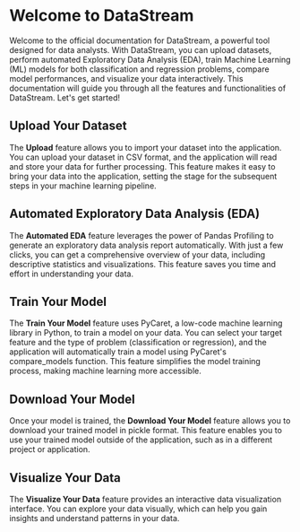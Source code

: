 # Welcome to DataStream 

Welcome to the official documentation for DataStream, a powerful tool designed for data analysts. With DataStream, you can upload datasets, perform automated Exploratory Data Analysis (EDA), train Machine Learning (ML) models for both classification and regression problems, compare model performances, and visualize your data interactively. This documentation will guide you through all the features and functionalities of DataStream. Let's get started!

## Upload Your Dataset

The **Upload** feature allows you to import your dataset into the application. You can upload your dataset in CSV format, and the application will read and store your data for further processing. This feature makes it easy to bring your data into the application, setting the stage for the subsequent steps in your machine learning pipeline.

## Automated Exploratory Data Analysis (EDA)

The **Automated EDA** feature leverages the power of Pandas Profiling to generate an exploratory data analysis report automatically. With just a few clicks, you can get a comprehensive overview of your data, including descriptive statistics and visualizations. This feature saves you time and effort in understanding your data.

## Train Your Model

The **Train Your Model** feature uses PyCaret, a low-code machine learning library in Python, to train a model on your data. You can select your target feature and the type of problem (classification or regression), and the application will automatically train a model using PyCaret's compare_models function. This feature simplifies the model training process, making machine learning more accessible.

## Download Your Model

Once your model is trained, the **Download Your Model** feature allows you to download your trained model in pickle format. This feature enables you to use your trained model outside of the application, such as in a different project or application.

## Visualize Your Data

The **Visualize Your Data** feature provides an interactive data visualization interface. You can explore your data visually, which can help you gain insights and understand patterns in your data.

